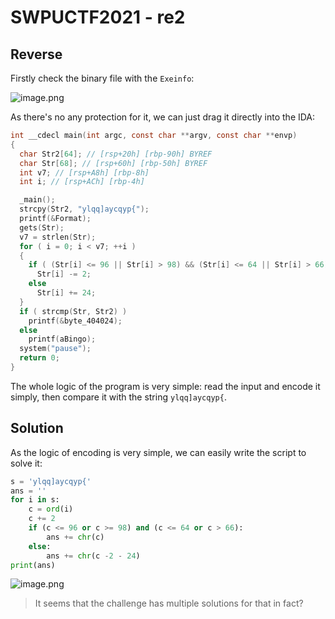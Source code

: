 # SWPUCTF2021 - re2

## Reverse

Firstly check the binary file with the `Exeinfo`:

![image.png](https://s2.loli.net/2023/07/12/INcQjudfR81T6bq.png)

As there's no any protection for it, we can just drag it directly into the IDA:

```c
int __cdecl main(int argc, const char **argv, const char **envp)
{
  char Str2[64]; // [rsp+20h] [rbp-90h] BYREF
  char Str[68]; // [rsp+60h] [rbp-50h] BYREF
  int v7; // [rsp+A8h] [rbp-8h]
  int i; // [rsp+ACh] [rbp-4h]

  _main();
  strcpy(Str2, "ylqq]aycqyp{");
  printf(&Format);
  gets(Str);
  v7 = strlen(Str);
  for ( i = 0; i < v7; ++i )
  {
    if ( (Str[i] <= 96 || Str[i] > 98) && (Str[i] <= 64 || Str[i] > 66) )
      Str[i] -= 2;
    else
      Str[i] += 24;
  }
  if ( strcmp(Str, Str2) )
    printf(&byte_404024);
  else
    printf(aBingo);
  system("pause");
  return 0;
}
```

The whole logic of the program is very simple: read the input and encode it simply, then compare it with the string `ylqq]aycqyp{`.

## Solution

As the logic of encoding is very simple, we can easily write the script to solve it:

```python
s = 'ylqq]aycqyp{'
ans = ''
for i in s:
    c = ord(i)
    c += 2
    if (c <= 96 or c >= 98) and (c <= 64 or c > 66):
        ans += chr(c)
    else:
        ans += chr(c -2 - 24)
print(ans)
```

![image.png](https://s2.loli.net/2023/07/12/GcuV9IOmvD17aJX.png)

> It seems that the challenge has multiple solutions for that in fact?
